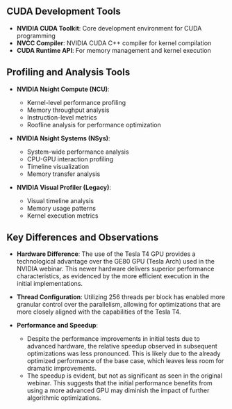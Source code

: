 ## CUDA Development Tools
- **NVIDIA CUDA Toolkit**: Core development environment for CUDA programming
- **NVCC Compiler**: NVIDIA CUDA C++ compiler for kernel compilation
- **CUDA Runtime API**: For memory management and kernel execution

## Profiling and Analysis Tools

- **NVIDIA Nsight Compute (NCU)**:
  - Kernel-level performance profiling
  - Memory throughput analysis
  - Instruction-level metrics
  - Roofline analysis for performance optimization

- **NVIDIA Nsight Systems (NSys)**:
  - System-wide performance analysis
  - CPU-GPU interaction profiling
  - Timeline visualization
  - Memory transfer analysis

- **NVIDIA Visual Profiler (Legacy)**:
  - Visual timeline analysis
  - Memory usage patterns
  - Kernel execution metrics

## Key Differences and Observations

- **Hardware Difference**: The use of the Tesla T4 GPU provides a technological advantage over the GE80 GPU (Tesla Arch) used in the NVIDIA webinar. This newer hardware delivers superior performance characteristics, as evidenced by the more efficient execution in the initial implementations.
  
- **Thread Configuration**: Utilizing 256 threads per block has enabled more granular control over the parallelism, allowing for optimizations that are more closely aligned with the capabilities of the Tesla T4.

- **Performance and Speedup**:
  - Despite the performance improvements in initial tests due to advanced hardware, the relative speedup observed in subsequent optimizations was less pronounced. This is likely due to the already optimized performance of the base case, which leaves less room for dramatic improvements.
  - The speedup is evident, but not as significant as seen in the original webinar. This suggests that the initial performance benefits from using a more advanced GPU may diminish the impact of further algorithmic optimizations.

